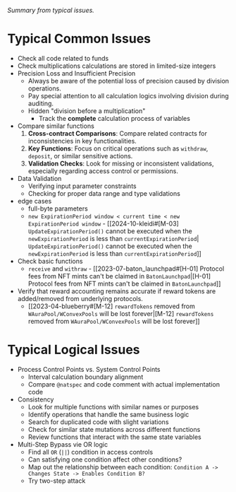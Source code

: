 *Summary from typical issues.*
# Typical Common Issues

- Check all code related to funds
- Check multiplications calculations are stored in limited-size integers
- Precision Loss and  Insufficient Precision
	- Always be aware of the potential loss of precision caused by division operations.
	- Pay special attention to all calculation logics involving division during auditing.
	- Hidden "division before a multiplication"
		- Track the **complete** calculation process of variables
- Compare similar functions
	1. **Cross-contract Comparisons**: Compare related contracts for inconsistencies in key functionalities.
	2. **Key Functions**: Focus on critical operations such as `withdraw`, `deposit`, or similar sensitive actions.
	3. **Validation Checks**: Look for missing or inconsistent validations, especially regarding access control or permissions.
-  Data Validation 
	- Verifying input parameter constraints
	- Checking for proper data range and type validations
- edge cases
	- full-byte parameters
	- `new ExpirationPeriod window < current time < new ExpirationPeriod window`  - [[2024-10-kleidi#[M-03] `UpdateExpirationPeriod()` cannot be executed when the `newExpirationPeriod` is less than `currentExpirationPeriod`| `UpdateExpirationPeriod()` cannot be executed when the `newExpirationPeriod` is less than `currentExpirationPeriod`]]
- Check basic functions
	- `receive` and `withraw` - [[2023-07-baton_launchpad#[H-01] Protocol fees from NFT mints can't be claimed in `BatonLaunchpad`|[H-01] Protocol fees from NFT mints can't be claimed in `BatonLaunchpad`]]
- Verify that reward accounting remains accurate if reward tokens are added/removed from underlying protocols.
	- [[2023-04-blueberry#[M-12] `rewardTokens` removed from `WAuraPool/WConvexPools` will be lost forever|[M-12] `rewardTokens` removed from `WAuraPool/WConvexPools` will be lost forever]]
# Typical Logical Issues

- Process Control Points vs. System Control Points
	- Interval calculation boundary alignment
	- Compare `@natspec` and code comment with actual implementation code
- Consistency
	- Look for multiple functions with similar names or purposes
    - Identify operations that handle the same business logic
    - Search for duplicated code with slight variations
    - Check for similar state mutations across different functions
    - Review functions that interact with the same state variables
- Multi-Step Bypass vie OR logic
	- Find all `OR` (`||`) condition in access controls
	- Can satisfying one condition affect other conditions?
	- Map out the relationship between each condition: `Condition A -> Changes State -> Enables Condition B?`
	- Try two-step attack

